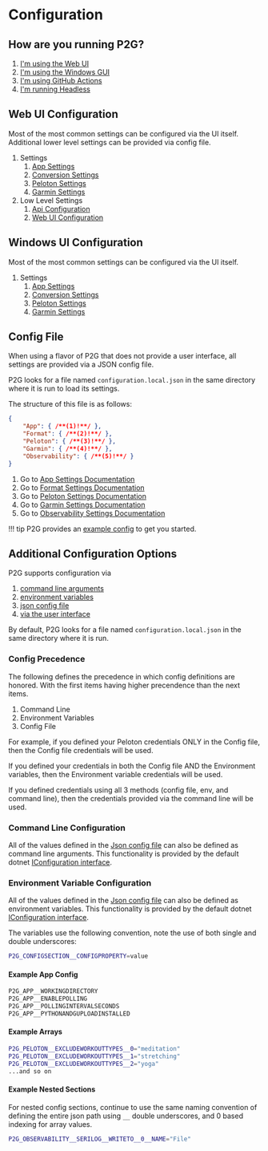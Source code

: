 # Configuration

## How are you running P2G?

1. [I'm using the Web UI](#web-ui-configuration)
1. [I'm using the Windows GUI](#windows-ui-configuration)
1. [I'm using GitHub Actions](#config-file)
1. [I'm running Headless](#config-file)

## Web UI Configuration

Most of the most common settings can be configured via the UI itself.  Additional lower level settings can be provided via config file.

1. Settings
    1. [App Settings](app.md)
    1. [Conversion Settings](format.md)
    1. [Peloton Settings](peloton.md)
    1. [Garmin Settings](garmin.md)
1. Low Level Settings
    1. [Api Configuration](api.md)
    1. [Web UI Configuration](webui.md)

## Windows UI Configuration

Most of the most common settings can be configured via the UI itself.

1. Settings
    1. [App Settings](app.md)
    1. [Conversion Settings](format.md)
    1. [Peloton Settings](peloton.md)
    1. [Garmin Settings](garmin.md)

## Config File

When using a flavor of P2G that does not provide a user interface, all settings are provided via a JSON config file.

P2G looks for a file named `configuration.local.json` in the same directory where it is run to load its settings.

The structure of this file is as follows:

```json
{
    "App": { /**(1)!**/ },
    "Format": { /**(2)!**/ },
    "Peloton": { /**(3)!**/ },
    "Garmin": { /**(4)!**/ },
    "Observability": { /**(5)!**/ }
}
```

1. Go to [App Settings Documentation](app.md)
2. Go to [Format Settings Documentation](format.md)
3. Go to [Peloton Settings Documentation](peloton.md)
4. Go to [Garmin Settings Documentation](garmin.md)
5. Go to [Observability Settings Documentation](observability.md)

!!! tip
    P2G provides an [example config](https://github.com/philosowaffle/peloton-to-garmin/blob/master/configuration.example.json) to get you started.

## Additional Configuration Options

P2G supports configuration via

1. [command line arguments](#command-line-configuration)
1. [environment variables](#environment-variable-configuration)
1. [json config file](#config-file)
1. [via the user interface](#windows-ui-configuration)

By default, P2G looks for a file named `configuration.local.json` in the same directory where it is run.

### Config Precedence

The following defines the precedence in which config definitions are honored. With the first items having higher precendence than the next items.

1. Command Line
1. Environment Variables
1. Config File

For example, if you defined your Peloton credentials ONLY in the Config file, then the Config file credentials will be used.

If you defined your credentials in both the Config file AND the Environment variables, then the Environment variable credentials will be used.

If you defined credentials using all 3 methods (config file, env, and command line), then the credentials provided via the command line will be used.

### Command Line Configuration

All of the values defined in the [Json config file](#config-file) can also be defined as command line arguments. This functionality is provided by the default dotnet [IConfiguration interface](https://docs.microsoft.com/en-us/aspnet/core/fundamentals/configuration/?view=aspnetcore-5.0#command-line-1).

### Environment Variable Configuration

All of the values defined in the [Json config file](#config-file) can also be defined as environment variables. This functionality is provided by the default dotnet [IConfiguration interface](https://docs.microsoft.com/en-us/aspnet/core/fundamentals/configuration/?view=aspnetcore-5.0#environment-variables-1).

The variables use the following convention, note the use of both single and double underscores:

```bash
P2G_CONFIGSECTION__CONFIGPROPERTY=value
```

#### Example App Config

```bash
P2G_APP__WORKINGDIRECTORY
P2G_APP__ENABLEPOLLING
P2G_APP__POLLINGINTERVALSECONDS
P2G_APP__PYTHONANDGUPLOADINSTALLED
```

#### Example Arrays

```bash
P2G_PELOTON__EXCLUDEWORKOUTTYPES__0="meditation"
P2G_PELOTON__EXCLUDEWORKOUTTYPES__1="stretching"
P2G_PELOTON__EXCLUDEWORKOUTTYPES__2="yoga"
...and so on
```

#### Example Nested Sections

For nested config sections, continue to use the same naming convention of defining the entire json path using `__` double underscores, and 0 based indexing for array values.

```bash
P2G_OBSERVABILITY__SERILOG__WRITETO__0__NAME="File"
```
